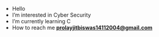 -   Hello 
-  I’m interested in Cyber Security
-  I’m currently learning C
-  How to reach me **prolayjitbiswas14112004@gmail.com**

